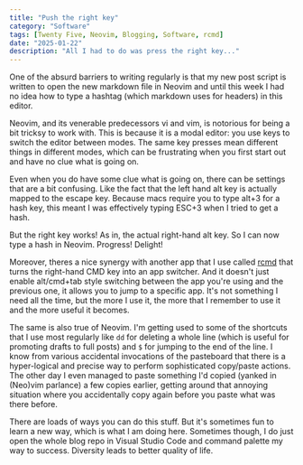 ```yaml
---
title: "Push the right key"
category: "Software"
tags: [Twenty Five, Neovim, Blogging, Software, rcmd]
date: "2025-01-22"
description: "All I had to do was press the right key..."
---
```


One of the absurd barriers to writing regularly is that my new post script is written to open the new markdown file in Neovim and until this week I had no idea how to type a hashtag (which markdown uses for headers) in this editor.

Neovim, and its venerable predecessors vi and vim, is notorious for being a bit tricksy to work with. This is because it is a modal editor: you use keys to switch the editor between modes. The same key presses mean different things in different modes, which can be frustrating when you first start out and have no clue what is going on.

Even when you do have some clue what is going on, there can be settings that are a bit confusing. Like the fact that the left hand alt key is actually mapped to the escape key. Because macs require you to type alt+3 for a hash key, this meant I was effectively typing ESC+3 when I tried to get a hash.

But the right key works! As in, the actual right-hand alt key. So I can now type a hash in Neovim. Progress! Delight!

Moreover, theres a nice synergy with another app that I use called [rcmd](https://lowtechguys.com/rcmd) that turns the right-hand CMD key into an app switcher. And it doesn't just enable alt/cmd+tab style switching between the app you're using and the previous one, it allows you to jump to a specific app. It's not something I need all the time, but the more I use it, the more that I remember to use it and the more useful it becomes.

The same is also true of Neovim. I'm getting used to some of the shortcuts that I use most regularly like `dd` for deleting a whole line (which is useful for promoting drafts to full posts) and `$` for jumping to the end of the line. I know from various accidental invocations of the pasteboard that there is a hyper-logical and precise way to perform sophisticated copy/paste actions. The other day I even managed to paste something I'd copied (yanked in (Neo)vim parlance) a few copies earlier, getting around that annoying situation where you accidentally copy again before you paste what was there before.

There are loads of ways you can do this stuff. But it's sometimes fun to learn a new way, which is what I am doing here. Sometimes though, I do just open the whole blog repo in Visual Studio Code and command palette my way to success. Diversity leads to better quality of life.
